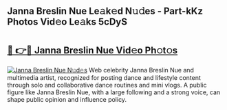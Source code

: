 ## Janna Breslin Nue Le𝚊k𝚎d N𝚞𝚍es - Part-kKz Photos Vid𝚎o Le𝚊ks 5cDyS

# <h2><a href="http://fb72raz.evod.top/?m=Janna+Breslin+Nue">🔗 👉🔴 Janna Breslin Nue Vid𝚎o Ph𝚘t𝚘s</a></h2>

[![Janna Breslin Nue N𝚞d𝚎s](https://i.imgur.com/8V9OHl7.gif)](http://fb72raz.evod.top/?m=Janna+Breslin+Nue)
Web celebrity Janna Breslin Nue and multimedia artist, recognized for posting dance and lifestyle content through solo and collaborative dance routines and mini vlogs. A public figure like Janna Breslin Nue, with a large following and a strong voice, can shape public opinion and influence policy. 
